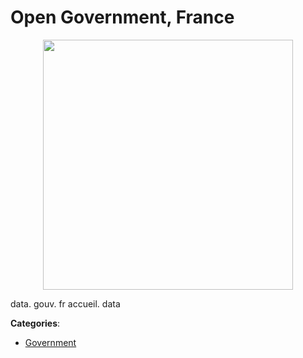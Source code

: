 # Open Government, France
<p align="center">
    <img width="400" src="https://raw.githubusercontent.com/apis-list/apis-list/apis/open-government-france/logo_256x256.png" />
</p>

data. gouv. fr accueil. data



**Categories**:

- [Government](https://github.com/apis-list/apis-list#government)



